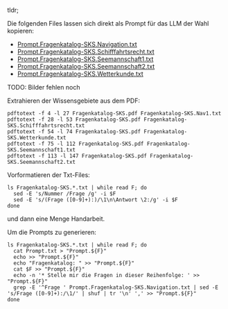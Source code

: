 tldr;

Die folgenden Files lassen sich direkt als Prompt für das LLM der Wahl kopieren:

* [Prompt.Fragenkatalog-SKS.Navigation.txt](https://raw.githubusercontent.com/niko/SKS-KI/refs/heads/main/Prompt.Fragenkatalog-SKS.Navigation.txt)
* [Prompt.Fragenkatalog-SKS.Schifffahrtsrecht.txt](https://raw.githubusercontent.com/niko/SKS-KI/refs/heads/main/Prompt.Fragenkatalog-SKS.Schifffahrtsrecht.txt)
* [Prompt.Fragenkatalog-SKS.Seemannschaft1.txt](https://raw.githubusercontent.com/niko/SKS-KI/refs/heads/main/Prompt.Fragenkatalog-SKS.Seemannschaft1.txt)
* [Prompt.Fragenkatalog-SKS.Seemannschaft2.txt](https://raw.githubusercontent.com/niko/SKS-KI/refs/heads/main/Prompt.Fragenkatalog-SKS.Seemannschaft2.txt)
* [Prompt.Fragenkatalog-SKS.Wetterkunde.txt](https://raw.githubusercontent.com/niko/SKS-KI/refs/heads/main/Prompt.Fragenkatalog-SKS.Wetterkunde.txt)

TODO: Bilder fehlen noch


Extrahieren der Wissensgebiete aus dem PDF:
```
pdftotext -f 4 -l 27 Fragenkatalog-SKS.pdf Fragenkatalog-SKS.Nav1.txt
pdftotext -f 28 -l 53 Fragenkatalog-SKS.pdf Fragenkatalog-SKS.Schifffahrtsrecht.txt
pdftotext -f 54 -l 74 Fragenkatalog-SKS.pdf Fragenkatalog-SKS.Wetterkunde.txt
pdftotext -f 75 -l 112 Fragenkatalog-SKS.pdf Fragenkatalog-SKS.Seemannschaft1.txt
pdftotext -f 113 -l 147 Fragenkatalog-SKS.pdf Fragenkatalog-SKS.Seemannschaft2.txt
```

Vorformatieren der Txt-Files:
```
ls Fragenkatalog-SKS.*.txt | while read F; do
  sed -E 's/Nummer /Frage /g' -i $F
  sed -E 's/(Frage ([0-9]+):)/\1\n\Antwort \2:/g' -i $F
done
```
und dann eine Menge Handarbeit.

Um die Prompts zu generieren:
```
ls Fragenkatalog-SKS.*.txt | while read F; do
  cat Prompt.txt > "Prompt.${F}"
  echo >> "Prompt.${F}"
  echo "Fragenkatalog: " >> "Prompt.${F}"
  cat $F >> "Prompt.${F}"
  echo -n '* Stelle mir die Fragen in dieser Reihenfolge: ' >> "Prompt.${F}"
  grep -E '^Frage ' Prompt.Fragenkatalog-SKS.Navigation.txt | sed -E 's/Frage ([0-9]+):/\1/' | shuf | tr '\n' ',' >> "Prompt.${F}"
done
```


